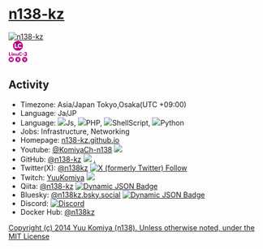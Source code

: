 # [n138-kz](https://n138-kz.github.io/)

[![n138-kz](https://github.com/n138-kz.png)](https://github.com/n138-kz)  
[<img src="https://github.com/n138-kz/n138-kz.github.io/blob/main/lib/LinuC_msv.webp" style="height:3em">](https://linuc.org/)

## Activity

- Timezone: Asia/Japan Tokyo,Osaka(UTC +09:00)
- Language: Ja/JP
- Language: <img src="https://simpleicons.org/icons/javascript.svg" style="height: 1em" />Js, <img src="https://www.php.net/images/logos/new-php-logo.svg" style="height: 1em" />PHP, <img src="https://simpleicons.org/icons/gnubash.svg" style="height: 1em" />ShellScript, <img src="https://s3.dualstack.us-east-2.amazonaws.com/pythondotorg-assets/media/files/python-logo-only.svg" style="height: 1em" />Python
- Jobs: Infrastructure, Networking
- Homepage: [n138-kz.github.io](https://n138-kz.github.io/)
- Youtube: [@KomiyaCh-n138](https://www.youtube.com/@KomiyaCh-n138) [![](https://img.shields.io/youtube/channel/subscribers/UCOX8Iv1r0V18lbOnohE7lWQ)](https://www.youtube.com/@KomiyaCh-n138)
- GitHub: [@n138-kz](https://github.com/n138-kz) [![](https://img.shields.io/github/followers/n138-kz)](https://github.com/n138-kz) [.](https://api.github.com/users/n138-kz)
- Twitter(X): [@n138kz](https://twitter.com/n138kz) [![X (formerly Twitter) Follow](https://img.shields.io/twitter/follow/n138kz)](https://twitter.com/n138kz)
- Twitch: [YuuKomiya](https://www.twitch.tv/yuukomiya) [![](https://img.shields.io/twitch/status/YuuKomiya)](https://www.twitch.tv/yuukomiya)
- Qiita: [@n138-kz](https://qiita.com/n138-kz) [![Dynamic JSON Badge](https://img.shields.io/badge/dynamic/json?url=https%3A%2F%2Fqiita.com%2Fapi%2Fv2%2Fusers%2Fn138-kz&query=%24.followers_count&style=social&logo=qiita&label=followers)](https://qiita.com/n138-kz) <!-- https://qiita.com/api/v2/docs#get-apiv2usersuser_id -->
- Bluesky: [@n138kz.bsky.social](https://bsky.app/profile/n138kz.bsky.social) [![Dynamic JSON Badge](https://img.shields.io/badge/dynamic/json?url=https%3A%2F%2Fpublic.api.bsky.app%2Fxrpc%2Fapp.bsky.actor.getProfile%3Factor%3Dn138-kz.bsky.social&query=%24.followersCount&style=social&logo=bluesky&label=followers)](https://bsky.app/profile/n138kz.bsky.social) <!-- https://docs.bsky.app/docs/api/app-bsky-actor-get-profile -->
- Discord: [![Discord](https://img.shields.io/discord/1160802738175758367?style=social&logo=discord&label=discord.gg)](https://discord.gg/dEjvyYkCwf)
- Docker Hub: [@n138kz](https://hub.docker.com/u/n138kz)

[Copyright (c) 2014 Yuu Komiya (n138). Unless otherwise noted, under the MIT License](/LICENSE)  
